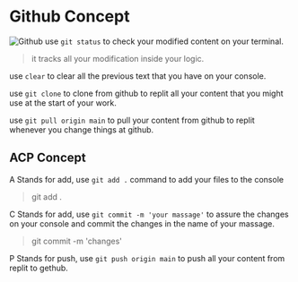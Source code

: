 # Github Concept
![Github](https://github.githubassets.com/images/modules/logos_page/GitHub-Mark.png)
use `git status` to check your modified content on your terminal.
> it tracks all your modification inside your logic.

use `clear` to clear all the previous text that you have on your console.

use `git clone` to clone from github to replit all your content that you might use at the start of your work.

use `git pull origin main` to pull your content from github to replit whenever you change things at github.

## ACP Concept 
A Stands for add, use `git add .` command to add your files to the console
> git add .

C Stands for add, use `git commit -m 'your massage'` to assure the changes on your console and commit the changes in the name of your massage. 
> git commit -m 'changes' 

P Stands for push, use `git push origin main` to push all your content from replit to gethub. 